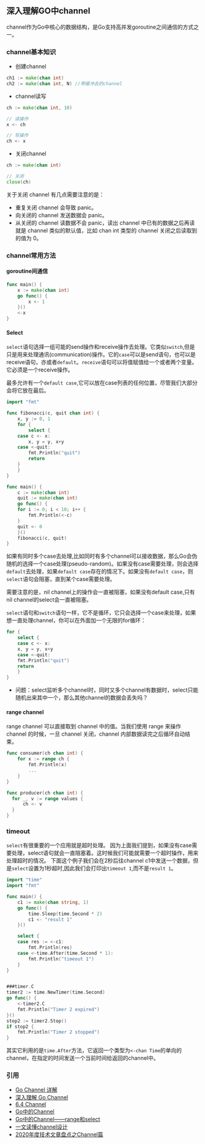 ## 深入理解GO中channel

channel作为Go中核心的数据结构，是Go支持高并发goroutine之间通信的方式之一。

### channel基本知识

* 创建channel

```go
ch1 := make(chan int)  
ch2 := make(chan int, N) //带缓冲去的channel
```

* channel读写

```go
ch := make(chan int, 10)

// 读操作
x <- ch

// 写操作
ch <- x
```

* 关闭channel

```go
ch := make(chan int)

// 关闭
close(ch)
```

关于关闭 channel 有几点需要注意的是：

- 重复关闭 channel 会导致 panic。
- 向关闭的 channel 发送数据会 panic。
- 从关闭的 channel 读数据不会 panic，读出 channel 中已有的数据之后再读就是 channel 类似的默认值，比如 chan int 类型的 channel 关闭之后读取到的值为 0。



### channel常用方法

#### goroutine间通信

```go
func main() {
    x := make(chan int)
    go func() {
        x <- 1
    }()
    <-x
}
```

#### Select

`select`语句选择一组可能的send操作和receive操作去处理。它类似`switch`,但是只是用来处理通讯(communication)操作。它的`case`可以是send语句，也可以是receive语句，亦或者`default`。`receive`语句可以将值赋值给一个或者两个变量。它必须是一个receive操作。

最多允许有一个`default case`,它可以放在case列表的任何位置，尽管我们大部分会将它放在最后。

```go
import "fmt"

func fibonacci(c, quit chan int) {
    x, y := 0, 1
    for {
        select {
	case c <- x:
	    x, y = y, x+y
	case <-quit:
	    fmt.Println("quit")
	    return
	}
    }
}

func main() {
    c := make(chan int)
    quit := make(chan int)
    go func() {
	for i := 0; i < 10; i++ {
	    fmt.Println(<-c)
	}
	quit <- 0
    }()
    fibonacci(c, quit)
}
```

如果有同时多个case去处理,比如同时有多个channel可以接收数据，那么Go会伪随机的选择一个case处理(pseudo-random)。如果没有case需要处理，则会选择`default`去处理，如果`default case`存在的情况下。如果没有`default case`，则`select`语句会阻塞，直到某个case需要处理。

需要注意的是，nil channel上的操作会一直被阻塞，如果没有default case,只有nil channel的select会一直被阻塞。

`select`语句和`switch`语句一样，它不是循环，它只会选择一个case来处理，如果想一直处理channel，你可以在外面加一个无限的for循环：

```go
for {
    select {
    case c <- x:
	x, y = y, x+y
    case <-quit:
	fmt.Println("quit")
	return
    }
}
```

* 问题：select监听多个channel时，同时又多个channel有数据时，select只能随机出来其中一个，那么其他channel的数据会丢失吗？

#### range channel

range channel 可以直接取到 channel 中的值。当我们使用 range 来操作 channel 的时候，一旦 channel 关闭，channel 内部数据读完之后循环自动结束。

```go
func consumer(ch chan int) {
    for x := range ch {
        fmt.Println(x)
        ...
    }
}

func producer(ch chan int) {
  for _, v := range values {
      ch <- v
  }  
}
```

### timeout

`select`有很重要的一个应用就是超时处理。 因为上面我们提到，如果没有case需要处理，select语句就会一直阻塞着。这时候我们可能就需要一个超时操作，用来处理超时的情况。
下面这个例子我们会在2秒后往channel c1中发送一个数据，但是`select`设置为1秒超时,因此我们会打印出`timeout 1`,而不是`result 1`。

```go
import "time"
import "fmt"

func main() {
    c1 := make(chan string, 1)
    go func() {
        time.Sleep(time.Second * 2)
        c1 <- "result 1"
    }()

    select {
    case res := <-c1:
        fmt.Println(res)
    case <-time.After(time.Second * 1):
        fmt.Println("timeout 1")
    }
}


###timer.C
timer2 := time.NewTimer(time.Second)
go func() {
    <-timer2.C
    fmt.Println("Timer 2 expired")
}()
stop2 := timer2.Stop()
if stop2 {
    fmt.Println("Timer 2 stopped")
}
```

其实它利用的是`time.After`方法，它返回一个类型为`<-chan Time`的单向的channel，在指定的时间发送一个当前时间给返回的channel中。



### 引用

* [Go Channel 详解](https://colobu.com/2016/04/14/Golang-Channels/)
* [深入理解 Go Channel](http://legendtkl.com/2017/07/30/understanding-golang-channel/)
* [6.4 Channel](https://draveness.me/golang/docs/part3-runtime/ch06-concurrency/golang-channel/)
* [Go中的Channel](https://www.jianshu.com/p/15c94893124c)
* [Go中的Channel——range和select](https://www.jianshu.com/p/fe5dd2efed5d)
* [一文读懂channel设计](https://mp.weixin.qq.com/s/hVPIi4VVyRrO8T5Zd3E11A)
* [2020年度技术文章盘点之Channel篇](https://mp.weixin.qq.com/s/4HErPUVV9BAQahqQhoIefw)
